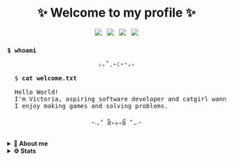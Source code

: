 <h1 align="center">✨ Welcome to my profile ✨</h1>

<div align="center">
  
  [![](https://img.shields.io/badge/LeetCode-Akenna-FFA116?style=plastic&logo=LeetCode)](https://leetcode.com/akenna) &nbsp;
  [![](https://img.shields.io/badge/Email-nekaelia@protonmail.com-8B89CC?style=plastic&logo=protonmail)](mailto:nekaelia@protonmail.com) &nbsp;
  [![](https://img.shields.io/badge/Mastodon-neka@tech.lgbt-6364FF.svg?&style=plastic&logo=mastodon)](https://tech.lgbt/@Neka) &nbsp;
  ![](https://komarev.com/ghpvc/?username=cakeneka&color=ff69b4&style=plastic) <!-- img alt="GitHub last commit (by committer)" src="https://img.shields.io/github/last-commit/cakeneka/cakeneka" / -->
  <!--[![](https://img.shields.io/badge/LinkedIn-0077B5?style=for-the-badge&logo=linkedin&logoColor=white)](#)-->

</div>

<h3><code>$ whoami</code></h3>

<pre width="500"><div align="center">✩₊˚.⋆☾⋆⁺₊✧</div>
  $ <strong>cat welcome.txt</strong>
<!--                                                          -->
  Hello World!
  I'm Victoria, aspiring software developer and catgirl wannabe ✩. 
  I enjoy making games and solving problems.  
  
<div align="center">⁺‧₊˚ ཐི⋆♱⋆ཋྀ ˚₊‧⁺</div></pre>

<details>
  <summary>
    <b>🦄 About me</b>
  </summary>

<h2>💻 Skills </h2>

<h4 align="center">🎀 Intermediate 🎀</h4>
<div align="center">

![HTML5](https://img.shields.io/badge/HTML5%20-%23E34F26.svg?style=for-the-badge&logo=html5&logoColor=white)
![CSS3](https://img.shields.io/badge/CSS%20-%231572B6.svg?style=for-the-badge&logo=css3&logoColor=white)
![](https://img.shields.io/badge/GIT-E44C30?style=for-the-badge&logo=git&logoColor=white)
![](https://img.shields.io/badge/MySQL-005C84?style=for-the-badge&logo=mysql&logoColor=white)
![](https://img.shields.io/badge/java-%23ED8B00.svg?style=for-the-badge&logo=openjdk&logoColor=white)

</div>

<h4 align="center">🎀 Beginner 🎀</h4>
<div align="center">

![](https://img.shields.io/badge/PHP-777BB4?style=for-the-badge&logo=php&logoColor=white)
![](https://img.shields.io/badge/Dart-0175C2?style=for-the-badge&logo=dart&logoColor=white)
![](https://img.shields.io/badge/Flutter-02569B?style=for-the-badge&logo=flutter&logoColor=white)
![C#](https://img.shields.io/badge/C%23%20-%23239120.svg?style=for-the-badge&logo=c-sharp&logoColor=white)

</div>
<h4 align="center">🎀 Extra 🎀</h4>
<div align="center">

![Markdown](https://img.shields.io/badge/Markdown-000000?style=for-the-badge&logo=markdown&logoColor=white)
![Obsidian](https://img.shields.io/badge/Obsidian-483699?style=for-the-badge&logo=Obsidian&logoColor=white)
<img src="https://img.shields.io/badge/VIM-%2311AB00.svg?&style=for-the-badge&logo=vim&logoColor=white" />
<img src="https://img.shields.io/badge/IntelliJ_IDEA-000000.svg?style=for-the-badge&logo=intellij-idea&logoColor=white" />
</div>

<h2>🌋 Projects </h2>

### 🐣 Games
- [Typing Game][repo-unholy-typing]
- [Heroes of Sokoban Clone][repo-sokoban]

### 🐁 School Projects
- [Flutter Mobile App][repo-peluqueria]
- [Java simple TCP chat][repo-chat]
- [Java FTP folder synchronization][repo-drive]

### 🐀 Others 
- [Leetcode solved problems][repo-leetcode]

</details>

<details>
  <summary>
    <b>⚙ Stats</b>
  </summary>

Right now, most of the contributions are to personal or school projects

<div align="center">
  
![](http://github-profile-summary-cards.vercel.app/api/cards/profile-details?username=cakeneka&theme=date_night)

</div>
<div align="center">
  
![](http://github-profile-summary-cards.vercel.app/api/cards/repos-per-language?username=cakeneka&theme=date_night)
![](http://github-profile-summary-cards.vercel.app/api/cards/most-commit-language?username=cakeneka&theme=date_night)
![](http://github-profile-summary-cards.vercel.app/api/cards/stats?username=cakeneka&theme=date_night)
![](http://github-profile-summary-cards.vercel.app/api/cards/productive-time?username=cakeneka&theme=date_night&utcOffset=1)

</div>

<div align="center">
<img src="https://streak-stats.demolab.com?user=cakeneka&theme=rose-pine&hide_border=true&border_radius=50" alt="cakeneka" /> <br>
</div>
</details>

[repo-chat]: https://github.com/CakeNeka/TINAC-Chat
[repo-drive]: https://github.com/CakeNeka/SuperSync
[repo-leetcode]: https://github.com/cakeneka/My-leetcode-solved-problems
[repo-sokoban]: https://github.com/CakeNeka/Heroes-of-Sokoban-Unity-Clone
[repo-unholy-typing]: https://github.com/CakeNeka/Unholy-Typing
[repo-peluqueria]: https://github.com/CakeNeka/peluqueria
